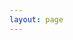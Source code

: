 ```yaml
---
layout: page
---
```


<script setup>
import {
  VPTeamPage,
  VPTeamPageTitle,
  VPTeamMembers,
   VPTeamPageSection
} from 'vitepress/theme'




const coreMembers = [
  {
    // avatar: 'https://www.github.com/yyx990803.png',
    avatar: '/assets/team/cheny.png',
    name: 'Cheny',
    title: 'Creator',
    // links: [
    //   { icon: 'github', link: 'https://github.com/yyx990803' },
    //   { icon: 'yotube', link: 'https://gitee.com/ycyplus163' },
    // ],
     desc: '不忘初心，方得始终'
  },
  {
    avatar: '/assets/team/张东.png',
    name: '张东',
    title: 'Developers',
    desc: '只要拼不死，就往死里拼',
    links: [
    //   { icon: 'github', link: 'https://github.com/yyx990803' },
    ]
  },
  {
    avatar: '/assets/team/赵成刚.png',
    name: '赵成刚',
    title: 'Developers',
    desc: '快乐编码，快乐捞钱'
  },
  {
    avatar: '/assets/team/曹翔.png',
    name: 'Asher',
    title: 'Developers',
    desc: '人若有志，万事可为',
    links: [
    //   { icon: 'github', link: 'https://github.com/yyx990803' },
    ]
  },
  {
    avatar: '/assets/team/王凯文.png',
    name: 'Kevin',
    title: 'Developers',
    desc: '人生如逆旅，我亦是行人',
    links: [
    //   { icon: 'github', link: 'https://github.com/yyx990803' },
    ]
  },
  {
    avatar: '/assets/team/马佳瑞.png',
    name: 'Destiny',
    title: 'Developers',
    desc: ' 挣钱脱发，花钱植发',
    links: [
    //   { icon: 'github', link: 'https://github.com/yyx990803' },
    ]
  },
  {
    avatar: '/assets/team/董亚婷.png',
    name: 'Aris',
    title: 'Developers',
    desc: '爱敲代码，糊涂时读书，独处时思考',
    links: [
    //   { icon: 'github', link: 'https://github.com/yyx990803' },
    ]
  },
  {
    avatar: '/assets/team/杨佩.png',
    name: 'Amy',
    title: 'Developers',
    desc: '每天都要优雅的写好每一行代码',
    links: [
    //   { icon: 'github', link: 'https://github.com/yyx990803' },
    ]
  },
  {
    avatar: '/assets/team/赵保山.png',
    name: 'Brenton',
    title: 'Developers',
    desc: '在谷底也要开花，在海底也要望月',
    links: [
    //   { icon: 'github', link: 'https://github.com/yyx990803' },
    ]
  },
  {
    avatar: '/assets/team/杨博.png',
    name: 'Youwei',
    title: 'Developers',
    desc: '风物长，宜放眼量',
    links: [
    //   { icon: 'github', link: 'https://github.com/yyx990803' },
    ]
  },

  {
    avatar: '/assets/team/陈晶华.png',
    name: '陈晶华',
    title: 'Developers',
    desc:'所有的胜利都是有备而来',
    links: [
    //   { icon: 'github', link: 'https://github.com/yyx990803' },
    ]
  },
  {
    avatar: '/assets/team/陈晶华.png',
    name: '原宁宁',
    title: 'Developers',
    desc:'所有的胜利都是有备而来',
    links: [
    //   { icon: 'github', link: 'https://github.com/yyx990803' },
    ]
  },
  {
    avatar: '/assets/team/陈晶华.png',
    name: '丁铭',
    title: 'Developers',
    desc:'所有的胜利都是有备而来',
    links: [
    //   { icon: 'github', link: 'https://github.com/yyx990803' },
    ]
  },
]


const partners = [
  {
    avatar: 'https://avatars.githubusercontent.com/u/9710546?s=200&v=4',
    name: '杰克',
    title: '技术卷王，西安前端社群群主',
    desc: '不要@我，有事儿你直接说'
  },
  {
    avatar: 'https://avatars.githubusercontent.com/u/13547390?v=4',
    name: '雪源',
    title: '广联达前端组长',
    desc: '资深前端开发，Vue发烧选手'
  },
  {
    avatar: 'https://avatars.githubusercontent.com/u/51934415?v=4',
    name: 'Brian',
    title: '全栈大佬，10年互联网老鸟',
    desc: '一线大厂出身，精通全栈、全端开发，负责过多个领域的全栈项目开发，纵跨技术、直播、新媒体等多个行业领域，自创多种优化流程，热爱分享'
  },
  {
    avatar: 'https://avatars.githubusercontent.com/u/24845958?v=4',
    name: 'chengpeiquan',
    title: '前端工程师 / 贝斯手 / 猫奴',
    desc: '优秀的社区开源作者，文档部分的核心贡献者',
  },
  {
    avatar: 'https://avatars.githubusercontent.com/u/73180970?v=4',
    name: '田同学',
    title: '最怕你一生碌碌无为，还安慰自己平凡可贵',
    desc: '基于 Vue3 的 ui 框架 《FightingDesign》作者'
  },
  {
    avatar: 'https://q2.qlogo.cn/headimg_dl?spec=100&dst_uin=1157445650',
    name: 'Fate',
    title: '你敲代码，我敲脑子',
    desc: 'css 资深玩家，有丰富的可视化看板动效开发经验'
  },
  {
    avatar: 'https://avatars.githubusercontent.com/u/44045271?v=4',
    name: '坏、毛病',
    title: '震有科技前端负责人',
    desc: '重度编码洁癖，擅长代码重构设计，有大量C转B项目和可视化开发的经验'
  },
  {
    avatar: 'https://avatars.githubusercontent.com/u/23090352?v=4',
    name: 'lili',
    title: '资深前端',
    desc: '坐标东北沈阳的一个前端老炮儿，出道9年，热爱编码，热爱生活，喜欢极限编程'
  }
]
</script>

<VPTeamPage>
  <VPTeamPageTitle>
    <template #title>我们的前端</template>
    <template #lead>核心成员</template>
  </VPTeamPageTitle>
  <VPTeamMembers size="medium" :members="coreMembers" />
  <VPTeamPageSection>
    <template #title>特别感谢</template>
    <template #lead>社区伙伴</template>
    <template #members>
      <VPTeamMembers size="small" :members="partners" />
    </template>
  </VPTeamPageSection>
</VPTeamPage>

